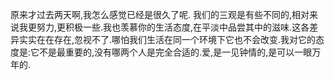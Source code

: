 原来才过去两天啊,我怎么感觉已经是很久了呢.
我们的三观是有些不同的,相对来说我更努力,更积极一些.我也羡慕你的生活态度,在平淡中品尝其中的滋味.这各差异实实在在存在,忽视不了.哪怕我们生活在同一个环境下它也不会改变.我对它的态度是:它不是最重要的,没有哪两个人是完全合适的.爱,是一见钟情的,是可以一眼万年的.

